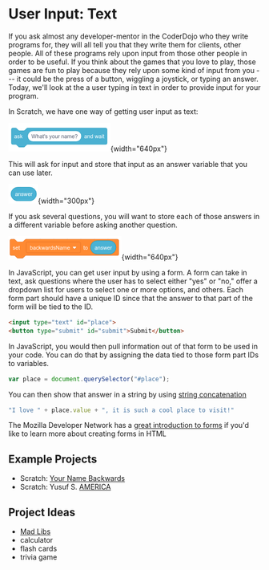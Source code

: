 # User Input: Text

If you ask almost any developer-mentor in the CoderDojo who they write programs for, they will all tell you that they write them for clients, other people. All of these programs rely upon input from those other people in order to be useful. If you think about the games that you love to play, those games are fun to play because they rely upon some kind of input from you --- it could be the press of a button, wiggling a joystick, or typing an answer. Today, we'll look at the a user typing in text in order to provide input for your program.

In Scratch, we have one way of getting user input as text:

![](images/input-text/ask.png){width="640px"}

This will ask for input and store that input as an answer variable that you can use later.

![](images/input-text/answer.png){width="300px"}

If you ask several questions, you will want to store each of those answers in a different variable before asking another question.

![](images/input-text/save-answer.png){width="640px"}

In JavaScript, you can get user input by using a form. A form can take in text, ask questions where the user has to select either \"yes\" or \"no,\" offer a dropdown list for users to select one or more options, and others. Each form part should have a unique ID since that the answer to that part of the form will be tied to the ID.

``` html
<input type="text" id="place">
<button type="submit" id="submit">Submit</button>
```

In JavaScript, you would then pull information out of that form to be used in your code. You can do that by assigning the data tied to those form part IDs to variables.

``` javascript
var place = document.querySelector("#place");
```

You can then show that answer in a string by using [string concatenation](https://en.wikipedia.org/wiki/Concatenation)

``` javascript
"I love " + place.value + ", it is such a cool place to visit!"
```

The Mozilla Developer Network has a [great introduction to forms](https://developer.mozilla.org/en-US/docs/Learn/HTML/Forms) if you\'d like to learn more about creating forms in HTML

## Example Projects

-   Scratch: [Your Name Backwards](https://scratch.mit.edu/projects/238779843/)
-   Scratch: Yusuf S. [AMERICA](https://scratch.mit.edu/projects/168370618/)

## Project Ideas

-   [Mad Libs](https://en.wikipedia.org/wiki/Mad_Libs)
-   calculator
-   flash cards
-   trivia game